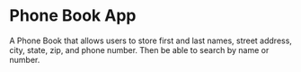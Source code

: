 # Phone Book App

A Phone Book that allows users to store first and last names, street address, city, state, zip, and phone number.
Then be able to search by name or number.
